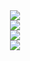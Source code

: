 <div align="center">
	<img src="https://files.catbox.moe/y0rxow.png">
</div>
<div align="center">
	<img src="https://files.catbox.moe/rd345m.jpg">
</div>
<div align="center">
	<img src="https://files.catbox.moe/x50g2w.png">
</div>
<div align="center">
	<img src="https://files.catbox.moe/5y0kk4.png">
</div>
